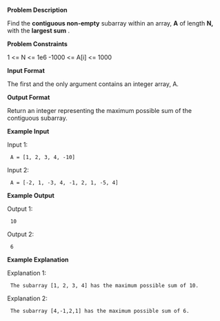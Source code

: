 **Problem Description**

Find the **contiguous non-empty** subarray within an array, **A** of length **N,** with the **largest sum** .

**Problem Constraints**

1 <= N <= 1e6
-1000 <= A[i] <= 1000

**Input Format**

The first and the only argument contains an integer array, A.

**Output Format**

Return an integer representing the maximum possible sum of the contiguous subarray.

**Example Input**

Input 1:

```
 A = [1, 2, 3, 4, -10]
```

Input 2:

```
 A = [-2, 1, -3, 4, -1, 2, 1, -5, 4]
```

**Example Output**

Output 1:

```
 10
```

Output 2:

```
 6
```

**Example Explanation**

Explanation 1:

```
 The subarray [1, 2, 3, 4] has the maximum possible sum of 10.
```

Explanation 2:

```
 The subarray [4,-1,2,1] has the maximum possible sum of 6.
```
